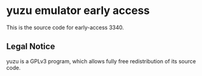 yuzu emulator early access
=============

This is the source code for early-access 3340.

## Legal Notice

yuzu is a GPLv3 program, which allows fully free redistribution of its source code.
